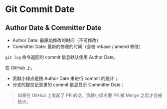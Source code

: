 # Git Commit Date

## Author Date & Committer Date

- Author Date: 最原始修改的时间（不可修改）
- Committer Date: 最新的修改的时间（会被 rebase / amend 修改）

`git log` 命令返回的 commit 信息默认使用 Author Date。

在 GitHub 上，

- 贡献小绿点是按 Author Date 来进行 commit 的统计；
- 分支的提交记录里的 commit 信息显示 Committer Date；

> 如果在 GitHub 上发起了 PR 的话，贡献小绿点要 PR 被 Merge 之后才会被统计。
